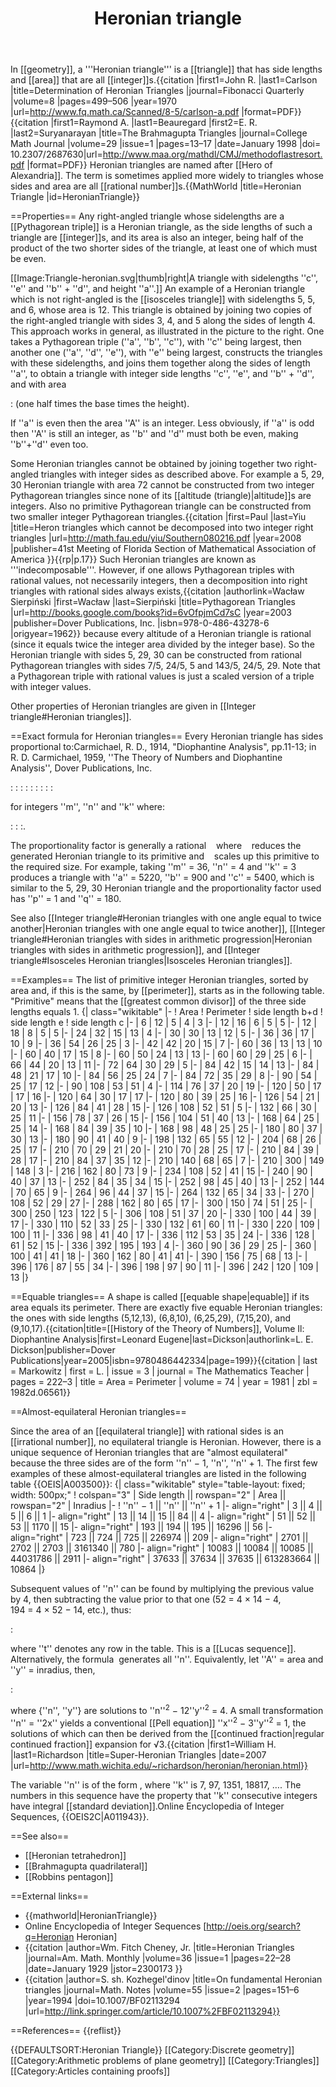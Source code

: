 ﻿---
lastrevid: 641558403
pageid: 731959
canonicalurl: http://en.wikipedia.org/wiki/Heronian_triangle
title: Heronian triangle
editurl: http://en.wikipedia.org/w/index.php?title=Heronian_triangle&action=edit
length: 12078
contentmodel: wikitext
pagelanguage: en
touched: 2015-02-14T13:05:20Z
ns: 0
fullurl: http://en.wikipedia.org/wiki/Heronian_triangle
---

In [[geometry]], a '''Heronian triangle''' is a [[triangle]] that has side lengths and [[area]] that are all [[integer]]s.<ref>{{citation |first1=John R. |last1=Carlson |title=Determination of Heronian Triangles |journal=Fibonacci Quarterly |volume=8 |pages=499–506 |year=1970 |url=http://www.fq.math.ca/Scanned/8-5/carlson-a.pdf |format=PDF}}</ref><ref>{{citation |first1=Raymond A. |last1=Beauregard |first2=E. R. |last2=Suryanarayan |title=The Brahmagupta Triangles |journal=College Math Journal |volume=29 |issue=1 |pages=13–17 |date=January 1998 |doi= 10.2307/2687630|url=http://www.maa.org/mathdl/CMJ/methodoflastresort.pdf |format=PDF}}
</ref> Heronian triangles are named after [[Hero of Alexandria]]. The term is sometimes applied more widely to triangles whose sides and area are all [[rational number]]s.<ref>{{MathWorld |title=Heronian Triangle |id=HeronianTriangle}}</ref>

==Properties==
Any right-angled triangle whose sidelengths are a [[Pythagorean triple]] is a Heronian triangle, as the side lengths of such a triangle are [[integer]]s, and its area is also an integer, being half of the product of the two shorter sides of the triangle, at least one of which must be even.

[[Image:Triangle-heronian.svg|thumb|right|A triangle with sidelengths ''c'', ''e'' and ''b''&nbsp;+&nbsp;''d'', and height ''a''.]]
An example of a Heronian triangle which is not right-angled is the [[isosceles triangle]] with sidelengths 5, 5, and 6, whose area is 12. This triangle is obtained by joining two copies of the right-angled triangle with sides 3, 4, and 5 along the sides of length 4. This approach works in general, as illustrated in the picture to the right. One takes a Pythagorean triple (''a'', ''b'', ''c''), with ''c'' being largest, then another one (''a'', ''d'', ''e''), with ''e'' being largest, constructs the triangles with these sidelengths, and joins them together along the sides of length ''a'', to obtain a triangle with integer side lengths ''c'', ''e'', and ''b''&nbsp;+&nbsp;''d'', and with area

:<math>A=\frac{1}{2}(b+d)a</math> (one half times the base times the height).

If ''a'' is even then the area ''A'' is an integer. Less obviously, if ''a'' is odd then ''A'' is still an integer, as ''b'' and ''d'' must both be even, making ''b''+''d'' even too.

Some Heronian triangles cannot be obtained by joining together two right-angled triangles with integer sides as described above. For example a 5, 29, 30 Heronian triangle with area 72 cannot be constructed from two integer Pythagorean triangles since none of its [[altitude (triangle)|altitude]]s are integers. Also no primitive Pythagorean triangle can be constructed from two smaller integer Pythagorean triangles.<ref name=Yiu>{{citation |first=Paul |last=Yiu |title=Heron triangles which cannot be decomposed into two integer right triangles |url=http://math.fau.edu/yiu/Southern080216.pdf |year=2008 |publisher=41st Meeting of Florida Section of Mathematical Association of America }}</ref>{{rp|p.17}} Such Heronian triangles are known as '''indecomposable'''.<ref name=Yiu/>  However, if one allows Pythagorean triples with rational values, not necessarily integers, then a decomposition into right triangles with rational sides always exists,<ref>{{citation |authorlink=Wacław Sierpiński |first=Wacław |last=Sierpiński |title=Pythagorean Triangles |url=http://books.google.com/books?id=6vOfpjmCd7sC |year=2003 |publisher=Dover Publications, Inc. |isbn=978-0-486-43278-6 |origyear=1962}}</ref> because every altitude of a Heronian triangle is rational (since it equals twice the integer area divided by the integer base). So the Heronian triangle with sides 5, 29, 30 can be constructed from rational Pythagorean triangles with sides 7/5, 24/5, 5 and 143/5, 24/5, 29. Note that a Pythagorean triple with rational values is just a scaled version of a triple with integer values.

Other properties of Heronian triangles are given in [[Integer triangle#Heronian triangles]].

==Exact formula for Heronian triangles==
Every Heronian triangle has sides proportional to:<ref>Carmichael, R. D., 1914, "Diophantine Analysis", pp.11-13; in R. D. Carmichael, 1959, ''The Theory of Numbers and Diophantine Analysis'', Dover Publications, Inc.</ref>

:<math>a=n(m^{2}+k^{2}) \, </math>
:<math>b=m(n^{2}+k^{2}) \, </math>
:<math>c=(m+n)(mn-k^{2}) \, </math>
:<math>\text{Semiperimeter}=s=(a+b+c)/2=mn(m+n) \, </math>
:<math>\text{Area}=mnk(m+n)(mn-k^{2}) \, </math>
:<math>\text{Inradius}=k(mn-k^{2}) \, </math>
:<math>s-a=n(mn-k^{2}) \, </math>
:<math>s-b=m(mn-k^{2}) \, </math>
:<math>s-c=(m+n)k^{2} \, </math>

for integers ''m'', ''n'' and ''k'' where:

:<math>\gcd{(m,n,k)}=1 \, </math>
:<math>mn > k^2 \ge m^2n/(2m+n) \, </math>
:<math> m \ge n \ge 1 \,</math>.

The proportionality factor is generally a rational &nbsp;<math>\frac{p}{q}</math>&nbsp; where &nbsp;<math>q=\gcd{(a,b,c)}</math>&nbsp; reduces the generated Heronian triangle to its primitive and &nbsp;<math>p</math>&nbsp; scales up this primitive to the required size. For example, taking ''m'' = 36, ''n'' = 4 and ''k'' = 3 produces a triangle with ''a'' = 5220, ''b'' = 900 and ''c'' = 5400, which is similar to the 5, 29, 30 Heronian triangle and the proportionality factor used has ''p'' = 1 and ''q'' = 180.

See also [[Integer triangle#Heronian triangles with one angle equal to twice another|Heronian triangles with one angle equal to twice another]], [[Integer triangle#Heronian triangles with sides in arithmetic progression|Heronian triangles with sides in arithmetic progression]], and [[Integer triangle#Isosceles Heronian triangles|Isosceles Heronian triangles]].

==Examples==
The list of primitive integer Heronian triangles, sorted by area and, if this is the same,
by [[perimeter]], starts as in the following table.
"Primitive" means that 
the [[greatest common divisor]] of the three side lengths equals 1.
{| class="wikitable"
|-
! Area
! Perimeter
! side length b+d
! side length e
! side length c
|-
| 6
| 12
| 5
| 4
| 3
|-
| 12
| 16
| 6
| 5
| 5
|-
| 12
| 18
| 8
| 5
| 5
|-
| 24
| 32
| 15
| 13
| 4
|-
| 30
| 30
| 13
| 12
| 5
|-
| 36
| 36
| 17
| 10
| 9
|-
| 36
| 54
| 26
| 25
| 3
|-
| 42
| 42
| 20
| 15
| 7
|-
| 60
| 36
| 13
| 13
| 10
|-
| 60
| 40
| 17
| 15
| 8
|-
| 60
| 50
| 24
| 13
| 13
|-
| 60
| 60
| 29
| 25
| 6
|-
| 66
| 44
| 20
| 13
| 11
|-
| 72
| 64
| 30
| 29
| 5
|-
| 84
| 42
| 15
| 14
| 13
|-
| 84
| 48
| 21
| 17
| 10
|-
| 84
| 56
| 25
| 24
| 7
|-
| 84
| 72
| 35
| 29
| 8
|-
| 90
| 54
| 25
| 17
| 12
|-
| 90
| 108
| 53
| 51
| 4
|-
| 114
| 76
| 37
| 20
| 19
|-
| 120
| 50
| 17
| 17
| 16
|-
| 120
| 64
| 30
| 17
| 17
|-
| 120
| 80
| 39
| 25
| 16
|-
| 126
| 54
| 21
| 20
| 13
|-
| 126
| 84
| 41
| 28
| 15
|-
| 126
| 108
| 52
| 51
| 5
|-
| 132
| 66
| 30
| 25
| 11
|-
| 156
| 78
| 37
| 26
| 15
|-
| 156
| 104
| 51
| 40
| 13
|-
| 168
| 64
| 25
| 25
| 14
|-
| 168
| 84
| 39
| 35
| 10
|-
| 168
| 98
| 48
| 25
| 25
|-
| 180
| 80
| 37
| 30
| 13
|-
| 180
| 90
| 41
| 40
| 9
|-
| 198
| 132
| 65
| 55
| 12
|-
| 204
| 68
| 26
| 25
| 17
|-
| 210
| 70
| 29
| 21
| 20
|-
| 210
| 70
| 28
| 25
| 17
|-
| 210
| 84
| 39
| 28
| 17
|-
| 210
| 84
| 37
| 35
| 12
|-
| 210
| 140
| 68
| 65
| 7
|-
| 210
| 300
| 149
| 148
| 3
|-
| 216
| 162
| 80
| 73
| 9
|-
| 234
| 108
| 52
| 41
| 15
|-
| 240
| 90
| 40
| 37
| 13
|-
| 252
| 84
| 35
| 34
| 15
|-
| 252
| 98
| 45
| 40
| 13
|-
| 252
| 144
| 70
| 65
| 9
|-
| 264
| 96
| 44
| 37
| 15
|-
| 264
| 132
| 65
| 34
| 33
|-
| 270
| 108
| 52
| 29
| 27
|-
| 288
| 162
| 80
| 65
| 17
|-
| 300
| 150
| 74
| 51
| 25
|-
| 300
| 250
| 123
| 122
| 5
|-
| 306
| 108
| 51
| 37
| 20
|-
| 330
| 100
| 44
| 39
| 17
|-
| 330
| 110
| 52
| 33
| 25
|-
| 330
| 132
| 61
| 60
| 11
|-
| 330
| 220
| 109
| 100
| 11
|-
| 336
| 98
| 41
| 40
| 17
|-
| 336
| 112
| 53
| 35
| 24
|-
| 336
| 128
| 61
| 52
| 15
|-
| 336
| 392
| 195
| 193
| 4
|-
| 360
| 90
| 36
| 29
| 25
|-
| 360
| 100
| 41
| 41
| 18
|-
| 360
| 162
| 80
| 41
| 41
|-
| 390
| 156
| 75
| 68
| 13
|-
| 396
| 176
| 87
| 55
| 34
|-
| 396
| 198
| 97
| 90
| 11
|-
| 396
| 242
| 120
| 109
| 13
|}

==Equable triangles==
A shape is called [[equable shape|equable]] if its area equals its perimeter. There are exactly five equable Heronian triangles: the ones with side lengths (5,12,13), (6,8,10), (6,25,29), (7,15,20), and (9,10,17).<ref>{{citation|title=[[History of the Theory of Numbers]], Volume Il: Diophantine Analysis|first=Leonard Eugene|last=Dickson|authorlink=L. E. Dickson|publisher=Dover Publications|year=2005|isbn=9780486442334|page=199}}</ref><ref>{{citation
 | last = Markowitz | first = L.
 | issue = 3
 | journal = The Mathematics Teacher
 | pages = 222–3
 | title = Area = Perimeter
 | volume = 74
 | year = 1981
 | zbl = 1982d.06561}}</ref>

==Almost-equilateral Heronian triangles==

Since the area of an [[equilateral triangle]] with rational sides is an [[irrational number]], no equilateral triangle is Heronian. However, there is a unique sequence of Heronian triangles that are "almost equilateral" because the three sides are of the form ''n''&nbsp;−&nbsp;1, ''n'', ''n''&nbsp;+&nbsp;1. The first few examples of these almost-equilateral triangles are listed in the following table {{OEIS|A003500}}:
{| class="wikitable" style="table-layout: fixed; width: 500px;"
! colspan="3" | Side length || rowspan="2" | Area || rowspan="2" | Inradius 
|-
! ''n'' − 1 || ''n'' || ''n'' + 1
|- align="right"
| 3 || 4 || 5 || 6 || 1
|- align="right"
| 13 || 14 || 15 || 84 || 4
|- align="right"
| 51 || 52 || 53 || 1170 || 15
|- align="right"
| 193 || 194 || 195 || 16296 || 56
|- align="right"
| 723 || 724 || 725 || 226974 || 209
|- align="right"
| 2701 || 2702 || 2703 || 3161340 || 780
|- align="right"
| 10083 || 10084 || 10085 || 44031786 || 2911
|- align="right"
| 37633 || 37634 || 37635 || 613283664 || 10864
|}

Subsequent values of ''n'' can be found by multiplying the previous value by 4, then subtracting the value prior to that one (52&nbsp;=&nbsp;4&nbsp;×&nbsp;14&nbsp;−&nbsp;4, 194&nbsp;=&nbsp;4&nbsp;×&nbsp;52&nbsp;−&nbsp;14, etc.), thus:

:<math>n_t = 4n_{t-1} - n_{t-2} \, ,</math>

where ''t'' denotes any row in the table. This is a [[Lucas sequence]]. Alternatively, the formula <math>(2 + \sqrt{3})^t + (2 - \sqrt{3})^t</math> generates all ''n''. Equivalently, let ''A'' = area and ''y'' = inradius, then,

:<math>\big((n-1)^2+n^2+(n+1)^2\big)^2-2\big((n-1)^4+n^4+(n+1)^4\big) = (6n y)^2 = (4A)^2</math>

where {''n'', ''y''} are solutions to ''n''<sup>2</sup>&nbsp;−&nbsp;12''y''<sup>2</sup>&nbsp;=&nbsp;4. A small transformation ''n'' = ''2x'' yields a conventional [[Pell equation]] ''x''<sup>2</sup>&nbsp;−&nbsp;3''y''<sup>2</sup>&nbsp;=&nbsp;1, the solutions of which can then be derived from the [[continued fraction|regular continued fraction]] expansion for √3.<ref>{{citation |first1=William H. |last1=Richardson |title=Super-Heronian Triangles |date=2007 |url=http://www.math.wichita.edu/~richardson/heronian/heronian.html}}</ref>

The variable ''n'' is of the form <math>n=\sqrt{2 + 2 k}</math>, where ''k'' is 7, 97, 1351, 18817, &hellip;. The numbers in this sequence have the property that ''k'' consecutive integers have integral [[standard deviation]].<ref>Online Encyclopedia of Integer Sequences, {{OEIS2C|A011943}}.</ref>

==See also==
* [[Heronian tetrahedron]]
* [[Brahmagupta quadrilateral]]
* [[Robbins pentagon]]

==External links==
* {{mathworld|HeronianTriangle}}
* Online Encyclopedia of Integer Sequences [http://oeis.org/search?q=Heronian Heronian]
* {{citation |author=Wm. Fitch Cheney, Jr. |title=Heronian Triangles |journal=Am. Math. Monthly |volume=36 |issue=1 |pages=22–28 |date=January 1929 |jstor=2300173 }}
* {{citation |author=S. sh. Kozhegel'dinov |title=On fundamental Heronian triangles |journal=Math. Notes |volume=55 |issue=2 |pages=151–6 |year=1994 |doi=10.1007/BF02113294 |url=http://link.springer.com/article/10.1007%2FBF02113294}}

==References==
{{reflist}}

{{DEFAULTSORT:Heronian Triangle}}
[[Category:Discrete geometry]]
[[Category:Arithmetic problems of plane geometry]]
[[Category:Triangles]]
[[Category:Articles containing proofs]]